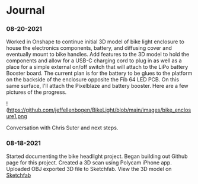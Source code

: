 # Journal

### 08-20-2021
Worked in Onshape to continue initial 3D model of bike light enclosure to house the electronics components, battery, and diffusing cover and eventually mount to bike handles. Add features to the 3D model to hold the components and allow for a USB-C charging cord to plug in as well as a place for a simple external on/off switch that will attach to the LiPo battery Booster board. The current plan is for the battery to be glues to the platform on the backside of the enclosure opposite the Fib 64 LED PCB. On this same surface, I'll attach the Pixelblaze and battery booster. Here are a few pictures of the progress.

!(https://github.com/jeffellenbogen/BikeLight/blob/main/images/bike_enclosure1.png


Conversation with Chris Suter and next steps.

### 08-18-2021
Started documenting the bike headlight project.
Began building out Github page for this project.
Created a 3D scan using Polycam iPhone app. Uploaded OBJ exported 3D file to Sketchfab. View the 3D model on [Sketchfab](https://skfb.ly/opvV9)

